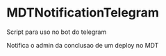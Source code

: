 # MDTNotificationTelegram

Script para uso no bot do telegram

Notifica o admin da conclusao de um deploy no MDT
